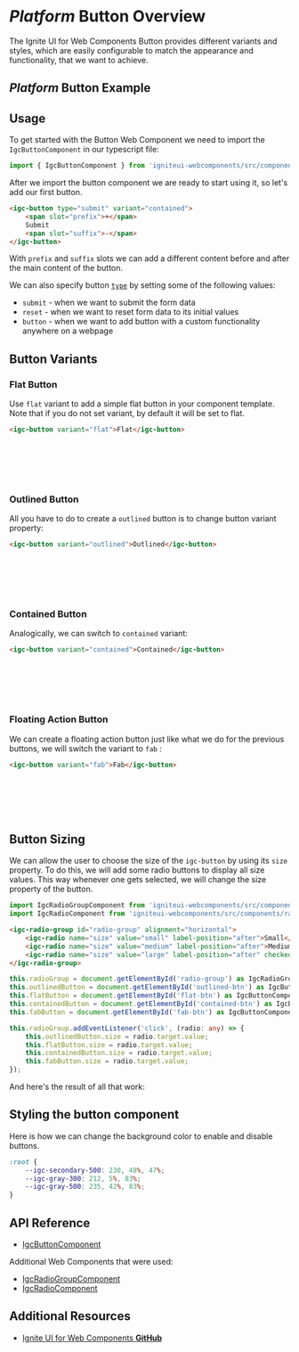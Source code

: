 # $Platform$ Button Overview

The Ignite UI for Web Components Button provides different variants and styles, which are easily configurable to match the appearance and functionality, that we want to achieve.

## $Platform$ Button Example

<code-view style="height: 100px"
           data-demos-base-url="{environment:dvDemosBaseUrl}"
           iframe-src="{environment:dvDemosBaseUrl}/data/button-overview"
           alt="$Platform$ Button Example"
           github-src="data/button-overview">
</code-view>

## Usage

To get started with the Button Web Component we need to import the `IgcButtonComponent` in our typescript file:

```ts
import { IgcButtonComponent } from 'igniteui-webcomponents/src/components/button/button'; 
```

After we import the button component we are ready to start using it, so let's add our first button.

```html
<igc-button type="submit" variant="contained">
    <span slot="prefix">+</span>
    Submit
    <span slot="suffix">-</span>
</igc-button>
```

With `prefix` and `suffix` slots we can add a different content before and after the main content of the button.

We can also specify button [`type`]() by setting some of the following values:

- `submit` - when we want to submit the form data
- `reset` - when we want to reset form data to its initial values
- `button` - when we want to add button with a custom functionality anywhere on a webpage


## Button Variants

### Flat Button

Use `flat` variant to add a simple flat button in your component template. Note that if you do not set variant, by default it will be set to flat.

```html
<igc-button variant="flat">Flat</igc-button>
```

<div class="sample-container loading" style="height: 70px">
    <iframe class="lazyload" seamless width="100%" height="100%" frameborder="0" data-src="{environment:dvDemosBaseUrl}/data/button-flat">
</iframe></div>

### Outlined Button

All you have to do to create a `outlined` button is to change button variant property:

```html
<igc-button variant="outlined">Outlined</igc-button>
```

<div class="sample-container loading" style="height: 70px">
    <iframe class="lazyload" seamless width="100%" height="100%" frameborder="0" data-src="{environment:dvDemosBaseUrl}/data/button-outlined">
</iframe></div>

### Contained Button

Analogically, we can switch to `contained` variant:

```html
<igc-button variant="contained">Contained</igc-button>
```

<div class="sample-container loading" style="height: 70px">
    <iframe class="lazyload" seamless width="100%" height="100%" frameborder="0" data-src="{environment:dvDemosBaseUrl}/data/button-contained">
</iframe></div>

### Floating Action Button

We can create a floating action button just like what we do for the previous buttons, we will switch the variant to `fab` :

```html
<igc-button variant="fab">Fab</igc-button>
```

<div class="sample-container loading" style="height: 70px">
    <iframe class="lazyload" seamless width="100%" height="100%" frameborder="0" data-src="{environment:dvDemosBaseUrl}/data/button-fab">
</iframe></div>

## Button Sizing

We can allow the user to choose the size of the `igc-button` by using its `size` property. То do this, we will add some radio buttons to display all size values. This way whenever one gets selected, we will change the size property of the button.

```ts
import IgcRadioGroupComponent from 'igniteui-webcomponents/src/components/radio-group/radio-group';
import IgcRadioComponent from 'igniteui-webcomponents/src/components/radio/radio';
```

```html
<igc-radio-group id="radio-group" alignment="horizontal">
    <igc-radio name="size" value="small" label-position="after">Small</igc-radio>
    <igc-radio name="size" value="medium" label-position="after">Medium</igc-radio>
    <igc-radio name="size" value="large" label-position="after" checked="true">Large</igc-radio>
</igc-radio-group>
```

```ts
this.radioGroup = document.getElementById('radio-group') as IgcRadioGroupComponent;
this.outlinedButton = document.getElementById('outlined-btn') as IgcButtonComponent;
this.flatButton = document.getElementById('flat-btn') as IgcButtonComponent;
this.containedButton = document.getElementById('contained-btn') as IgcButtonComponent;
this.fabButton = document.getElementById('fab-btn') as IgcButtonComponent;

this.radioGroup.addEventListener('click', (radio: any) => {
    this.outlinedButton.size = radio.target.value;
    this.flatButton.size = radio.target.value;
    this.containedButton.size = radio.target.value;
    this.fabButton.size = radio.target.value;
});        
```

And here's the result of all that work:

<code-view style="height: 200px"
           data-demos-base-url="{environment:dvDemosBaseUrl}"
           iframe-src="{environment:dvDemosBaseUrl}/data/button-size"
           alt="$Platform$ List Example"
           github-src="/data/button-size">
</code-view>

## Styling the button component

Here is how we can change the background color to enable and disable buttons.

```css
:root {
    --igc-secondary-500: 230, 48%, 47%;
    --igc-gray-300: 212, 5%, 83%;
    --igc-gray-500: 235, 42%, 83%;
}
```

<code-view style="height: 100px"
           data-demos-base-url="{environment:dvDemosBaseUrl}"
           iframe-src="{environment:dvDemosBaseUrl}/data/button-styling"
           alt="$Platform$ List Example"
           github-src="/data/button-styling">
</code-view>

## API Reference

* [IgcButtonComponent]()

Additional Web Components that were used:

* [IgcRadioGroupComponent]()
* [IgcRadioComponent]()

## Additional Resources

<div class="divider--half"></div>

* [Ignite UI for Web Components **GitHub**](https://github.com/IgniteUI/igniteui-webcomponents)